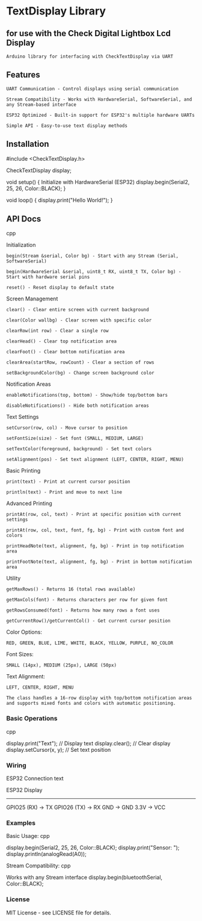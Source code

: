 # TextDisplay Library 
## for use with the Check Digital Lightbox Lcd Display

    Arduino library for interfacing with CheckTextDisplay via UART

## Features

    UART Communication - Control displays using serial communication

    Stream Compatibility - Works with HardwareSerial, SoftwareSerial, and any Stream-based interface

    ESP32 Optimized - Built-in support for ESP32's multiple hardware UARTs

    Simple API - Easy-to-use text display methods

## Installation

#include <CheckTextDisplay.h>

CheckTextDisplay display;

void setup() {
    Initialize with HardwareSerial (ESP32)
    display.begin(Serial2, 25, 26, Color::BLACK);
}

void loop() {
    display.print("Hello World!");
}

## API Docs
cpp

Initialization

    begin(Stream &serial, Color bg) - Start with any Stream (Serial, SoftwareSerial)

    begin(HardwareSerial &serial, uint8_t RX, uint8_t TX, Color bg) - Start with hardware serial pins

    reset() - Reset display to default state

Screen Management

    clear() - Clear entire screen with current background

    clear(Color wallbg) - Clear screen with specific color

    clearRow(int row) - Clear a single row

    clearHead() - Clear top notification area

    clearFoot() - Clear bottom notification area

    clearArea(startRow, rowCount) - Clear a section of rows

    setBackgroundColor(bg) - Change screen background color

Notification Areas

    enableNotifications(top, bottom) - Show/hide top/bottom bars

    disableNotifications() - Hide both notification areas

Text Settings

    setCursor(row, col) - Move cursor to position

    setFontSize(size) - Set font (SMALL, MEDIUM, LARGE)

    setTextColor(foreground, background) - Set text colors

    setAlignment(pos) - Set text alignment (LEFT, CENTER, RIGHT, MENU)

Basic Printing

    print(text) - Print at current cursor position

    println(text) - Print and move to next line

Advanced Printing

    printAt(row, col, text) - Print at specific position with current settings

    printAt(row, col, text, font, fg, bg) - Print with custom font and colors

    printHeadNote(text, alignment, fg, bg) - Print in top notification area

    printFootNote(text, alignment, fg, bg) - Print in bottom notification area

Utility

    getMaxRows() - Returns 16 (total rows available)

    getMaxCols(font) - Returns characters per row for given font

    getRowsConsumed(font) - Returns how many rows a font uses

    getCurrentRow()/getCurrentCol() - Get current cursor position

Color Options:

    RED, GREEN, BLUE, LIME, WHITE, BLACK, YELLOW, PURPLE, NO_COLOR
Font Sizes:

    SMALL (14px), MEDIUM (25px), LARGE (50px)
Text Alignment:

    LEFT, CENTER, RIGHT, MENU

    The class handles a 16-row display with top/bottom notification areas and supports mixed fonts and colors with automatic positioning.

### Basic Operations
cpp

display.print("Text");      // Display text
display.clear();           // Clear display
display.setCursor(x, y);   // Set text position

### Wiring
ESP32 Connection
text

ESP32          Display
-----          -------
GPIO25 (RX) -> TX
GPIO26 (TX) -> RX
GND        -> GND
3.3V       -> VCC

### Examples

Basic Usage:
cpp

display.begin(Serial2, 25, 26, Color::BLACK);
display.print("Sensor: ");
display.println(analogRead(A0));

Stream Compatibility:
cpp

Works with any Stream interface
display.begin(bluetoothSerial, Color::BLACK);

### License

MIT License - see LICENSE file for details.

